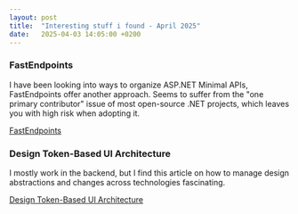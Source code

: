 ```yaml
---
layout: post
title:  "Interesting stuff i found - April 2025"
date:   2025-04-03 14:05:00 +0200
---
```

### FastEndpoints
I have been looking into ways to organize ASP.NET Minimal APIs, FastEndpoints offer another approach. Seems to suffer from the "one primary contributor" issue of most open-source .NET projects, which leaves you with high risk when adopting it.

[FastEndpoints](https://fast-endpoints.com/)

### Design Token-Based UI Architecture 
I mostly work in the backend, but I find this article on how to manage design abstractions and changes across technologies fascinating. 

[Design Token-Based UI Architecture ](https://martinfowler.com/articles/design-token-based-ui-architecture.html)

